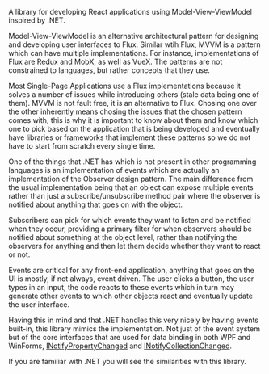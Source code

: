 A library for developing React applications using Model-View-ViewModel inspired
by .NET.

Model-View-ViewModel is an alternative architectural pattern for designing and
developing user interfaces to Flux. Similar wtih Flux, MVVM is a pattern which
can have multiple implementations. For instance, implementations of Flux are
Redux and MobX, as well as VueX. The patterns are not constrained to languages,
but rather concepts that they use.

Most Single-Page Applications use a Flux implementations because it solves a
number of issues while introducing others (stale data being one of them). MVVM
is not fault free, it is an alternative to Flux. Chosing one over the other
inherently means chosing the issues that the chosen pattern comes with, this is
why it is important to know about them and know which one to pick based on the
application that is being developed and eventually have libraries or frameworks
that implement these patterns so we do not have to start from scratch every
single time.

One of the things that .NET has which is not present in other programming
languages is an implementation of events which are actually an implementation
of the Observer design pattern. The main difference from the usual
implementation being that an object can expose multiple events rather than just
a subscribe/unsubscribe method pair where the observer is notified about
anything that goes on with the object.

Subscribers can pick for which events they want to listen and be notified when
they occur, providing a primary filter for when observers should be notified
about something at the object level, rather than notifying the observers for
anything and then let them decide whether they want to react or not.

Events are critical for any front-end application, anything that goes on the UI
is mostly, if not always, event driven. The user clicks a button, the user
types in an input, the code reacts to these events which in turn may generate
other events to which other objects react and eventually update the user
interface.

Having this in mind and that .NET handles this very nicely by having events
built-in, this library mimics the implementation. Not just of the event system
but of the core interfaces that are used for data binding in both WPF and
WinForms, [INotifyPropertyChanged](https://docs.microsoft.com/dotnet/api/system.componentmodel.inotifypropertychanged)
and [INotifyCollectionChanged](https://docs.microsoft.com/dotnet/api/system.collections.specialized.inotifycollectionchanged).

If you are familiar with .NET you will see the similarities with this library.